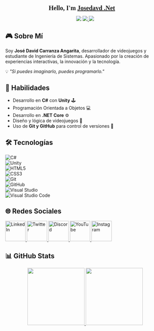 <!-- README de Jose David Carranza Angarita -->

<!-- Importar fuente retro estilo videojuego -->
<link href="https://fonts.googleapis.com/css2?family=Press+Start+2P&display=swap" rel="stylesheet">

<div align="center">
    <h1 style="font-family: 'Press Start 2P', cursive; font-size: 20px;">
        Hello, I'm <a href="https://jose-david-carranza-unity-developer.netlify.app/" target="_blank">Josedavd .Net</a> 👾
    </h1>
    <img src="https://user-images.githubusercontent.com/73097560/115834477-dbab4500-a447-11eb-908a-139a6edaec5c.gif">
    <a href="https://git.io/typing-svg">
        <img src="https://readme-typing-svg.demolab.com?font=Press+Start+2P&pause=1000&random=false&width=435&lines=%F0%9F%8E%AE+Game+Developer;%F0%9F%9A%80+Passionate+about+Technology+and+Innovation;%E2%9C%A8+Creating+Immersive+Experiences"/>
    </a>
    <img src="https://user-images.githubusercontent.com/73097560/115834477-dbab4500-a447-11eb-908a-139a6edaec5c.gif">
</div>

## 🎮 Sobre Mí

Soy <strong>José David Carranza Angarita</strong>, desarrollador de videojuegos y estudiante de Ingeniería de Sistemas. Apasionado por la creación de experiencias interactivas, la innovación y la tecnología.

💡 <em>"Si puedes imaginarlo, puedes programarlo."</em>

## 🚀 Habilidades

- Desarrollo en <strong>C#</strong> con <strong>Unity</strong> 🕹️  
- Programación Orientada a Objetos 💻  
- Desarrollo en <strong>.NET Core</strong> ⚙️  
- Diseño y lógica de videojuegos 🎨  
- Uso de <strong>Git y GitHub</strong> para control de versiones 🔄  

## 🛠️ Tecnologías

![C#](https://img.shields.io/badge/-C%23-239120?logo=c-sharp&logoColor=white)  
![Unity](https://img.shields.io/badge/-Unity-100000?logo=unity&logoColor=white)  
![HTML5](https://img.shields.io/badge/-HTML5-E34F26?logo=html5&logoColor=white)  
![CSS3](https://img.shields.io/badge/-CSS3-1572B6?logo=css3)  
![Git](https://img.shields.io/badge/-Git-F05032?logo=git&logoColor=white)  
![GitHub](https://img.shields.io/badge/-GitHub-181717?logo=github)  
![Visual Studio](https://img.shields.io/badge/-Visual%20Studio-5C2D91?logo=visual-studio&logoColor=white)  
![Visual Studio Code](https://img.shields.io/badge/-VS%20Code-007ACC?logo=visual-studio-code&logoColor=white)  

## 🌐 Redes Sociales

<a href="https://www.linkedin.com/in/jose-david-carranza-angarita-24a902209/">
  <img src="https://raw.githubusercontent.com/maurodesouza/profile-readme-generator/master/src/assets/icons/social/linkedin/default.svg" width="64" height="64" alt="LinkedIn"/>
</a>
<a href="https://twitter.com/JOSEDAVD_07">
  <img src="https://raw.githubusercontent.com/maurodesouza/profile-readme-generator/master/src/assets/icons/social/twitter/default.svg" width="64" height="64" alt="Twitter"/>
</a>
<a href="https://discord.com/channels/1034482670937325689/1042895993517125762">
  <img src="https://raw.githubusercontent.com/maurodesouza/profile-readme-generator/master/src/assets/icons/social/discord/default.svg" width="64" height="64" alt="Discord"/>
</a>
<a href="https://www.youtube.com/channel/UCPHOiWyl5CrjNqHhTR5cy5w">
  <img src="https://raw.githubusercontent.com/maurodesouza/profile-readme-generator/master/src/assets/icons/social/youtube/default.svg" width="64" height="64" alt="YouTube"/>
</a>
<a href="https://www.instagram.com/josedavd_07/">
  <img src="https://raw.githubusercontent.com/maurodesouza/profile-readme-generator/master/src/assets/icons/social/instagram/default.svg" width="64" height="64" alt="Instagram"/>
</a>

## 📊 GitHub Stats

<p align="center">
  <a href="https://github.com/josedavd-07">
    <img height="180em" src="https://github-readme-stats-eight-theta.vercel.app/api?username=josedavd-07&show_icons=true&theme=algolia&include_all_commits=true&count_private=true"/>
    <img height="180em" src="https://github-readme-stats-eight-theta.vercel.app/api/top-langs/?username=josedavd-07&layout=compact&langs_count=8&theme=algolia"/>
  </a>
</p>



